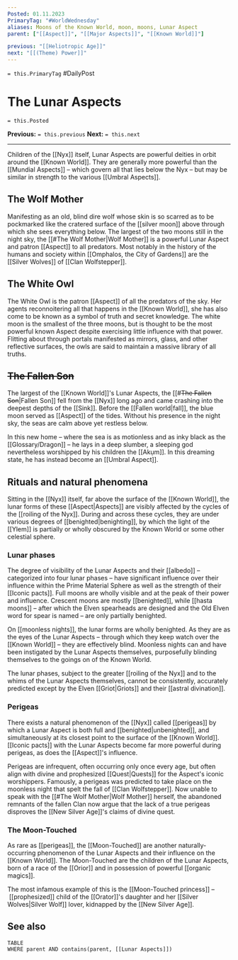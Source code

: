 ```yaml
---
Posted: 01.11.2023
PrimaryTag: "#WorldWednesday"
aliases: Moons of the Known World, moon, moons, Lunar Aspect
parent: ["[[Aspect]]", "[[Major Aspects]]", "[[Known World]]"]

previous: "[[Heliotropic Age]]"
next: "[[(Theme) Power]]"
---
```

`= this.PrimaryTag` #DailyPost 
# The Lunar Aspects
`= this.Posted`

**Previous:** `= this.previous`
**Next:** `= this.next`

---

Children of the [[Nyx]] itself, Lunar Aspects are powerful deities in orbit around the [[Known World]]. They are generally more powerful than the [[Mundial Aspects]] – which govern all that lies below the Nyx – but may be similar in strength to the various [[Umbral Aspects]].

## The Wolf Mother

Manifesting as an old, blind dire wolf whose skin is so scarred as to be pockmarked like the cratered surface of the [[silver moon]] above through which she sees everything below. The largest of the two moons still in the night sky, the [[#The Wolf Mother|Wolf Mother]] is a powerful Lunar Aspect and patron [[Aspect]] to all predators. Most notably in the history of the humans and society within [[Omphalos, the City of Gardens]] are the [[Silver Wolves]] of [[Clan Wolfstepper]].

## The White Owl

The White Owl is the patron [[Aspect]] of all the predators of the sky. Her agents reconnoitering all that happens in the [[Known World]], she has also come to be known as a symbol of truth and secret knowledge. The white moon is the smallest of the three moons, but is thought to be the most powerful known Aspect despite exercising little influence with that power. Flitting about through portals manifested as mirrors, glass, and other reflective surfaces, the owls are said to maintain a massive library of all truths.

## <strike>The Fallen Son</strike>

The largest of the [[Known World]]'s Lunar Aspects, the [[#<strike>The Fallen Son</strike>|Fallen Son]] fell from the [[Nyx]] long ago and came crashing into the deepest depths of the [[Sink]]. Before the [[Fallen world|fall]], the blue moon served as [[Aspect]] of the tides. Without his presence in the night sky, the seas are calm above yet restless below.

In this new home – where the sea is as motionless and as inky black as the [[Glossary/Dragon]] – he lays in a deep slumber, a sleeping god nevertheless worshipped by his children the [[Akụm]]. In this dreaming state, he has instead become an [[Umbral Aspect]].

## Rituals and natural phenomena

Sitting in the [[Nyx]] itself, far above the surface of the [[Known World]], the lunar forms of these [[Aspect|Aspects]] are visibly affected by the cycles of the [[roiling of the Nyx]]. During and across these cycles, they are under various degrees of [[benighted|benighting]], by which the light of the [[Ylem]] is partially or wholly obscured by the Known World or some other celestial sphere.

### Lunar phases

The degree of visibility of the Lunar Aspects and their [[albedo]] – categorized into four lunar phases – have significant influence over their influence within the Prime Material Sphere as well as the strength of their [[Iconic pacts]]. Full moons are wholly visible and at the peak of their power and influence. Crescent moons are mostly [[benighted]], while [[hasta moons]] – after which the Elven spearheads are designed and the Old Elven word for spear is named – are only partially benighted.

On [[moonless nights]], the lunar forms are wholly benighted. As they are as the eyes of the Lunar Aspects – through which they keep watch over the [[Known World]] – they are effectively blind. Moonless nights can and have been instigated by the Lunar Aspects themselves, purposefully blinding themselves to the goings on of the Known World.

The lunar phases, subject to the greater [[roiling of the Nyx]] and to the whims of the Lunar Aspects themselves, cannot be consistently, accurately predicted except by the Elven [[Griot|Griots]] and their [[astral divination]].

### Perigeas

There exists a natural phenomenon of the [[Nyx]] called [[perigeas]] by which a Lunar Aspect is both full and [[benighted|unbenighted]], and simultaneously at its closest point to the surface of the [[Known World]]. [[Iconic pacts]] with the Lunar Aspects become far more powerful during perigeas, as does the [[Aspect]]'s influence.

Perigeas are infrequent, often occurring only once every age, but often align with divine and prophesized [[Quest|Quests]] for the Aspect's iconic worshippers. Famously, a perigeas was predicted to take place on the moonless night that spelt the fall of [[Clan Wolfstepper]]. Now unable to speak with the [[#The Wolf Mother|Wolf Mother]] herself, the abandoned remnants of the fallen Clan now argue that the lack of a true perigeas disproves the [[New Silver Age]]'s claims of divine quest.

### The Moon-Touched

As rare as [[perigeas]], the [[Moon-Touched]] are another naturally-occurring phenomenon of the Lunar Aspects and their influence on the [[Known World]]. The Moon-Touched are the children of the Lunar Aspects, born of a race of the [[Orior]] and in possession of powerful [[organic magics]].

The most infamous example of this is the [[Moon-Touched princess]] –  [[prophesized]] child of the [[Orator]]'s daughter and her [[Silver Wolves|Silver Wolf]] lover, kidnapped by the [[New Silver Age]].

## See also
```dataview
TABLE
WHERE parent AND contains(parent, [[Lunar Aspects]])
```
